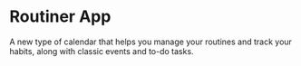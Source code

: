 # Routiner App

A new type of calendar that helps you manage your routines and track your habits, along with classic events and to-do tasks. 